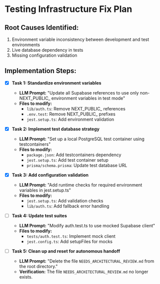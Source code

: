 # Testing Infrastructure Fix Plan

## Root Causes Identified:
1. Environment variable inconsistency between development and test environments
2. Live database dependency in tests
3. Missing configuration validation

## Implementation Steps:

- [x] **Task 1: Standardize environment variables**
  - **LLM Prompt:** "Update all Supabase references to use only non-NEXT_PUBLIC_ environment variables in test mode"
  - **Files to modify:**
    - `lib/auth.ts`: Remove NEXT_PUBLIC_ references
    - `.env.test`: Remove NEXT_PUBLIC_ prefixes
    - `jest.setup.ts`: Add environment validation

- [x] **Task 2: Implement test database strategy**
  - **LLM Prompt:** "Set up a local PostgreSQL test container using testcontainers"
  - **Files to modify:**
    - `package.json`: Add testcontainers dependency
    - `jest.setup.ts`: Add test container setup
    - `prisma/schema.prisma`: Update test database URL

- [x] **Task 3: Add configuration validation**
  - **LLM Prompt:** "Add runtime checks for required environment variables in jest.setup.ts"
  - **Files to modify:**
    - `jest.setup.ts`: Add validation checks
    - `lib/auth.ts`: Add fallback error handling

- [ ] **Task 4: Update test suites**
  - **LLM Prompt:** "Modify auth.test.ts to use mocked Supabase client"
  - **Files to modify:**
    - `tests/auth.test.ts`: Implement mock client
    - `jest.config.ts`: Add setupFiles for mocks

- [ ] **Task 5: Clean up and reset for autonomous handoff**
  - **LLM Prompt:** "Delete the file `NEEDS_ARCHITECTURAL_REVIEW.md` from the root directory."
  - **Verification:** The file `NEEDS_ARCHITECTURAL_REVIEW.md` no longer exists.